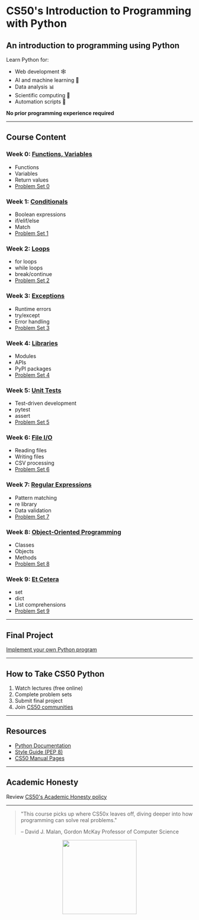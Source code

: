 # CS50's Introduction to Programming with Python

## An introduction to programming using Python

Learn Python for:
- Web development 🕸️
- AI and machine learning 🤖
- Data analysis 📊
- Scientific computing 🧪
- Automation scripts 🤖

**No prior programming experience required**

---

## Course Content
### Week 0: [Functions, Variables](https://cs50.harvard.edu/python/2022/weeks/0/)
- Functions
- Variables
- Return values
- [Problem Set 0](https://cs50.harvard.edu/python/2022/psets/0/)

### Week 1: [Conditionals](https://cs50.harvard.edu/python/2022/weeks/1/)
- Boolean expressions
- if/elif/else
- Match
- [Problem Set 1](https://cs50.harvard.edu/python/2022/psets/1/)

### Week 2: [Loops](https://cs50.harvard.edu/python/2022/weeks/2/)
- for loops
- while loops
- break/continue
- [Problem Set 2](https://cs50.harvard.edu/python/2022/psets/2/)

### Week 3: [Exceptions](https://cs50.harvard.edu/python/2022/weeks/3/)
- Runtime errors
- try/except
- Error handling
- [Problem Set 3](https://cs50.harvard.edu/python/2022/psets/3/)

### Week 4: [Libraries](https://cs50.harvard.edu/python/2022/weeks/4/)
- Modules
- APIs
- PyPI packages
- [Problem Set 4](https://cs50.harvard.edu/python/2022/psets/4/)

### Week 5: [Unit Tests](https://cs50.harvard.edu/python/2022/weeks/5/)
- Test-driven development
- pytest
- assert
- [Problem Set 5](https://cs50.harvard.edu/python/2022/psets/5/)

### Week 6: [File I/O](https://cs50.harvard.edu/python/2022/weeks/6/)
- Reading files
- Writing files
- CSV processing
- [Problem Set 6](https://cs50.harvard.edu/python/2022/psets/6/)

### Week 7: [Regular Expressions](https://cs50.harvard.edu/python/2022/weeks/7/)
- Pattern matching
- re library
- Data validation
- [Problem Set 7](https://cs50.harvard.edu/python/2022/psets/7/)

### Week 8: [Object-Oriented Programming](https://cs50.harvard.edu/python/2022/weeks/8/)
- Classes
- Objects
- Methods
- [Problem Set 8](https://cs50.harvard.edu/python/2022/psets/8/)

### Week 9: [Et Cetera](https://cs50.harvard.edu/python/2022/weeks/9/)
- set
- dict
- List comprehensions
- [Problem Set 9](https://cs50.harvard.edu/python/2022/psets/9/)

---

## Final Project
[Implement your own Python program](https://cs50.harvard.edu/python/2022/project/)

---

## How to Take CS50 Python
1. Watch lectures (free online)
2. Complete problem sets
3. Submit final project
4. Join [CS50 communities](https://cs50.harvard.edu/python/communities)

---

## Resources
- [Python Documentation](https://docs.python.org/3/)
- [Style Guide (PEP 8)](https://pep8.org/)
- [CS50 Manual Pages](https://manual.cs50.io/)

---

## Academic Honesty
Review [CS50's Academic Honesty policy](https://cs50.harvard.edu/python/2022/honesty)

---

> "This course picks up where CS50x leaves off, diving deeper into how programming can solve real problems."
> 
> – David J. Malan, Gordon McKay Professor of Computer Science

<center>
  <img src="https://cs50.harvard.edu/python/2022/logo.png" width="200">
</center>
